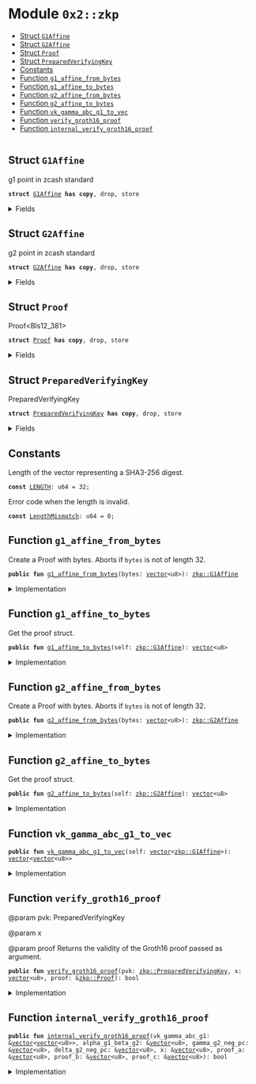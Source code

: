 
<a name="0x2_zkp"></a>

# Module `0x2::zkp`



-  [Struct `G1Affine`](#0x2_zkp_G1Affine)
-  [Struct `G2Affine`](#0x2_zkp_G2Affine)
-  [Struct `Proof`](#0x2_zkp_Proof)
-  [Struct `PreparedVerifyingKey`](#0x2_zkp_PreparedVerifyingKey)
-  [Constants](#@Constants_0)
-  [Function `g1_affine_from_bytes`](#0x2_zkp_g1_affine_from_bytes)
-  [Function `g1_affine_to_bytes`](#0x2_zkp_g1_affine_to_bytes)
-  [Function `g2_affine_from_bytes`](#0x2_zkp_g2_affine_from_bytes)
-  [Function `g2_affine_to_bytes`](#0x2_zkp_g2_affine_to_bytes)
-  [Function `vk_gamma_abc_g1_to_vec`](#0x2_zkp_vk_gamma_abc_g1_to_vec)
-  [Function `verify_groth16_proof`](#0x2_zkp_verify_groth16_proof)
-  [Function `internal_verify_groth16_proof`](#0x2_zkp_internal_verify_groth16_proof)


<pre><code></code></pre>



<a name="0x2_zkp_G1Affine"></a>

## Struct `G1Affine`

g1 point in zcash standard


<pre><code><b>struct</b> <a href="zkp.md#0x2_zkp_G1Affine">G1Affine</a> <b>has</b> <b>copy</b>, drop, store
</code></pre>



<details>
<summary>Fields</summary>


<dl>
<dt>
<code>bytes: <a href="">vector</a>&lt;u8&gt;</code>
</dt>
<dd>

</dd>
</dl>


</details>

<a name="0x2_zkp_G2Affine"></a>

## Struct `G2Affine`

g2 point in zcash standard


<pre><code><b>struct</b> <a href="zkp.md#0x2_zkp_G2Affine">G2Affine</a> <b>has</b> <b>copy</b>, drop, store
</code></pre>



<details>
<summary>Fields</summary>


<dl>
<dt>
<code>bytes: <a href="">vector</a>&lt;u8&gt;</code>
</dt>
<dd>

</dd>
</dl>


</details>

<a name="0x2_zkp_Proof"></a>

## Struct `Proof`

Proof<Bls12_381>


<pre><code><b>struct</b> <a href="zkp.md#0x2_zkp_Proof">Proof</a> <b>has</b> <b>copy</b>, drop, store
</code></pre>



<details>
<summary>Fields</summary>


<dl>
<dt>
<code>a: <a href="zkp.md#0x2_zkp_G1Affine">zkp::G1Affine</a></code>
</dt>
<dd>
 The <code>A</code> element in <code>G1</code>.
</dd>
<dt>
<code>b: <a href="zkp.md#0x2_zkp_G2Affine">zkp::G2Affine</a></code>
</dt>
<dd>
 The <code>B</code> element in <code>G2</code>.
</dd>
<dt>
<code>c: <a href="zkp.md#0x2_zkp_G1Affine">zkp::G1Affine</a></code>
</dt>
<dd>
 The <code>C</code> element in <code>G1</code>.
</dd>
</dl>


</details>

<a name="0x2_zkp_PreparedVerifyingKey"></a>

## Struct `PreparedVerifyingKey`

PreparedVerifyingKey


<pre><code><b>struct</b> <a href="zkp.md#0x2_zkp_PreparedVerifyingKey">PreparedVerifyingKey</a> <b>has</b> <b>copy</b>, drop, store
</code></pre>



<details>
<summary>Fields</summary>


<dl>
<dt>
<code>vk_gamma_abc_g1: <a href="">vector</a>&lt;<a href="zkp.md#0x2_zkp_G1Affine">zkp::G1Affine</a>&gt;</code>
</dt>
<dd>
 The element vk.gamma_abc_g1,
 aka the <code>[gamma^{-1} * (beta * a_i + alpha * b_i + c_i) * G]</code>, where i spans the public inputs
</dd>
<dt>
<code>alpha_g1_beta_g2: <a href="">vector</a>&lt;u8&gt;</code>
</dt>
<dd>
 The element <code>e(alpha * G, beta * H)</code> in <code>E::GT</code>. blst_fp12
</dd>
<dt>
<code>gamma_g2_neg_pc: <a href="zkp.md#0x2_zkp_G2Affine">zkp::G2Affine</a></code>
</dt>
<dd>
 The element <code>- gamma * H</code> in <code>E::G2</code>, for use in pairings.
</dd>
<dt>
<code>delta_g2_neg_pc: <a href="zkp.md#0x2_zkp_G2Affine">zkp::G2Affine</a></code>
</dt>
<dd>
 The element <code>- delta * H</code> in <code>E::G2</code>, for use in pairings.
</dd>
</dl>


</details>

<a name="@Constants_0"></a>

## Constants


<a name="0x2_zkp_LENGTH"></a>

Length of the vector<u8> representing a SHA3-256 digest.


<pre><code><b>const</b> <a href="zkp.md#0x2_zkp_LENGTH">LENGTH</a>: u64 = 32;
</code></pre>



<a name="0x2_zkp_LengthMismatch"></a>

Error code when the length is invalid.


<pre><code><b>const</b> <a href="zkp.md#0x2_zkp_LengthMismatch">LengthMismatch</a>: u64 = 0;
</code></pre>



<a name="0x2_zkp_g1_affine_from_bytes"></a>

## Function `g1_affine_from_bytes`

Create a Proof with bytes. Aborts if <code>bytes</code> is not of length 32.


<pre><code><b>public</b> <b>fun</b> <a href="zkp.md#0x2_zkp_g1_affine_from_bytes">g1_affine_from_bytes</a>(bytes: <a href="">vector</a>&lt;u8&gt;): <a href="zkp.md#0x2_zkp_G1Affine">zkp::G1Affine</a>
</code></pre>



<details>
<summary>Implementation</summary>


<pre><code><b>public</b> <b>fun</b> <a href="zkp.md#0x2_zkp_g1_affine_from_bytes">g1_affine_from_bytes</a>(bytes: <a href="">vector</a>&lt;u8&gt;): <a href="zkp.md#0x2_zkp_G1Affine">G1Affine</a> {
    <b>assert</b>!(<a href="_length">vector::length</a>(&bytes) == <a href="zkp.md#0x2_zkp_LENGTH">LENGTH</a>, <a href="zkp.md#0x2_zkp_LengthMismatch">LengthMismatch</a>);
    <a href="zkp.md#0x2_zkp_G1Affine">G1Affine</a> { bytes }
}
</code></pre>



</details>

<a name="0x2_zkp_g1_affine_to_bytes"></a>

## Function `g1_affine_to_bytes`

Get the proof struct.


<pre><code><b>public</b> <b>fun</b> <a href="zkp.md#0x2_zkp_g1_affine_to_bytes">g1_affine_to_bytes</a>(self: <a href="zkp.md#0x2_zkp_G1Affine">zkp::G1Affine</a>): <a href="">vector</a>&lt;u8&gt;
</code></pre>



<details>
<summary>Implementation</summary>


<pre><code><b>public</b> <b>fun</b> <a href="zkp.md#0x2_zkp_g1_affine_to_bytes">g1_affine_to_bytes</a>(self: <a href="zkp.md#0x2_zkp_G1Affine">G1Affine</a>): <a href="">vector</a>&lt;u8&gt; {
    self.bytes
}
</code></pre>



</details>

<a name="0x2_zkp_g2_affine_from_bytes"></a>

## Function `g2_affine_from_bytes`

Create a Proof with bytes. Aborts if <code>bytes</code> is not of length 32.


<pre><code><b>public</b> <b>fun</b> <a href="zkp.md#0x2_zkp_g2_affine_from_bytes">g2_affine_from_bytes</a>(bytes: <a href="">vector</a>&lt;u8&gt;): <a href="zkp.md#0x2_zkp_G2Affine">zkp::G2Affine</a>
</code></pre>



<details>
<summary>Implementation</summary>


<pre><code><b>public</b> <b>fun</b> <a href="zkp.md#0x2_zkp_g2_affine_from_bytes">g2_affine_from_bytes</a>(bytes: <a href="">vector</a>&lt;u8&gt;): <a href="zkp.md#0x2_zkp_G2Affine">G2Affine</a> {
    <b>assert</b>!(<a href="_length">vector::length</a>(&bytes) == <a href="zkp.md#0x2_zkp_LENGTH">LENGTH</a>, <a href="zkp.md#0x2_zkp_LengthMismatch">LengthMismatch</a>);
    <a href="zkp.md#0x2_zkp_G2Affine">G2Affine</a> { bytes }
}
</code></pre>



</details>

<a name="0x2_zkp_g2_affine_to_bytes"></a>

## Function `g2_affine_to_bytes`

Get the proof struct.


<pre><code><b>public</b> <b>fun</b> <a href="zkp.md#0x2_zkp_g2_affine_to_bytes">g2_affine_to_bytes</a>(self: <a href="zkp.md#0x2_zkp_G2Affine">zkp::G2Affine</a>): <a href="">vector</a>&lt;u8&gt;
</code></pre>



<details>
<summary>Implementation</summary>


<pre><code><b>public</b> <b>fun</b> <a href="zkp.md#0x2_zkp_g2_affine_to_bytes">g2_affine_to_bytes</a>(self: <a href="zkp.md#0x2_zkp_G2Affine">G2Affine</a>): <a href="">vector</a>&lt;u8&gt; {
    self.bytes
}
</code></pre>



</details>

<a name="0x2_zkp_vk_gamma_abc_g1_to_vec"></a>

## Function `vk_gamma_abc_g1_to_vec`




<pre><code><b>public</b> <b>fun</b> <a href="zkp.md#0x2_zkp_vk_gamma_abc_g1_to_vec">vk_gamma_abc_g1_to_vec</a>(self: <a href="">vector</a>&lt;<a href="zkp.md#0x2_zkp_G1Affine">zkp::G1Affine</a>&gt;): <a href="">vector</a>&lt;<a href="">vector</a>&lt;u8&gt;&gt;
</code></pre>



<details>
<summary>Implementation</summary>


<pre><code><b>public</b> <b>fun</b> <a href="zkp.md#0x2_zkp_vk_gamma_abc_g1_to_vec">vk_gamma_abc_g1_to_vec</a>(self: <a href="">vector</a>&lt;<a href="zkp.md#0x2_zkp_G1Affine">G1Affine</a>&gt;): <a href="">vector</a>&lt;<a href="">vector</a>&lt;u8&gt;&gt; {
    <b>let</b> res = <a href="_empty">vector::empty</a>&lt;<a href="">vector</a>&lt;u8&gt;&gt;();
    <b>let</b> len = <a href="_length">vector::length</a>(&self);
    <b>let</b> i = 0;
    <b>while</b> (i &lt; len) {
        <b>let</b> g1 = <a href="_borrow">vector::borrow</a>(&self, i);
        <b>let</b> bytes = <a href="zkp.md#0x2_zkp_g1_affine_to_bytes">g1_affine_to_bytes</a>(*g1);
        <a href="_push_back">vector::push_back</a>(&<b>mut</b> res, bytes);
        i = i + 1;
    };
    res
}
</code></pre>



</details>

<a name="0x2_zkp_verify_groth16_proof"></a>

## Function `verify_groth16_proof`

@param pvk: PreparedVerifyingKey

@param x

@param proof
Returns the validity of the Groth16 proof passed as argument.


<pre><code><b>public</b> <b>fun</b> <a href="zkp.md#0x2_zkp_verify_groth16_proof">verify_groth16_proof</a>(pvk: <a href="zkp.md#0x2_zkp_PreparedVerifyingKey">zkp::PreparedVerifyingKey</a>, x: <a href="">vector</a>&lt;u8&gt;, proof: &<a href="zkp.md#0x2_zkp_Proof">zkp::Proof</a>): bool
</code></pre>



<details>
<summary>Implementation</summary>


<pre><code><b>public</b> <b>fun</b> <a href="zkp.md#0x2_zkp_verify_groth16_proof">verify_groth16_proof</a>(pvk: <a href="zkp.md#0x2_zkp_PreparedVerifyingKey">PreparedVerifyingKey</a>, x: <a href="">vector</a>&lt;u8&gt;, proof: &<a href="zkp.md#0x2_zkp_Proof">Proof</a>): bool {
    <a href="zkp.md#0x2_zkp_internal_verify_groth16_proof">internal_verify_groth16_proof</a>(
        &<a href="zkp.md#0x2_zkp_vk_gamma_abc_g1_to_vec">vk_gamma_abc_g1_to_vec</a>(pvk.vk_gamma_abc_g1),
        &pvk.alpha_g1_beta_g2,
    &pvk.gamma_g2_neg_pc.bytes,
        &pvk.delta_g2_neg_pc.bytes,
        &x,
        &proof.a.bytes,
    &proof.b.bytes,
        &proof.c.bytes)
}
</code></pre>



</details>

<a name="0x2_zkp_internal_verify_groth16_proof"></a>

## Function `internal_verify_groth16_proof`



<pre><code><b>public</b> <b>fun</b> <a href="zkp.md#0x2_zkp_internal_verify_groth16_proof">internal_verify_groth16_proof</a>(vk_gamma_abc_g1: &<a href="">vector</a>&lt;<a href="">vector</a>&lt;u8&gt;&gt;, alpha_g1_beta_g2: &<a href="">vector</a>&lt;u8&gt;, gamma_g2_neg_pc: &<a href="">vector</a>&lt;u8&gt;, delta_g2_neg_pc: &<a href="">vector</a>&lt;u8&gt;, x: &<a href="">vector</a>&lt;u8&gt;, proof_a: &<a href="">vector</a>&lt;u8&gt;, proof_b: &<a href="">vector</a>&lt;u8&gt;, proof_c: &<a href="">vector</a>&lt;u8&gt;): bool
</code></pre>



<details>
<summary>Implementation</summary>


<pre><code><b>public</b> <b>native</b> <b>fun</b> <a href="zkp.md#0x2_zkp_internal_verify_groth16_proof">internal_verify_groth16_proof</a>(vk_gamma_abc_g1: &<a href="">vector</a>&lt;<a href="">vector</a>&lt;u8&gt;&gt;,
    alpha_g1_beta_g2: &<a href="">vector</a>&lt;u8&gt;, gamma_g2_neg_pc: &<a href="">vector</a>&lt;u8&gt;, delta_g2_neg_pc: &<a href="">vector</a>&lt;u8&gt;, x: &<a href="">vector</a>&lt;u8&gt;, proof_a: &<a href="">vector</a>&lt;u8&gt;, proof_b: &<a href="">vector</a>&lt;u8&gt;, proof_c: &<a href="">vector</a>&lt;u8&gt;): bool;
</code></pre>



</details>
